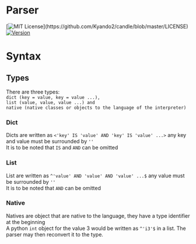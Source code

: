# Parser
[![MIT License](https://img.shields.io/apm/l/atomic-design-ui.svg?)](https://github.com/Kyando2/candle/blob/master/LICENSE)
[![Version](https://img.shields.io/pypi/v/Kyandle.svg)](https://github.com/Kyando2/candle/)<br>
# Syntax
## Types
There are three types: <br>```dict (key = value, key = value ...), ```<br>```list (value, value, value ...) and ```<br>```native (native classes or objects to the language of the interpreter)```
### Dict
Dicts are written as `<'key' IS 'value' AND 'key' IS 'value' ...>` any key and value must be surrounded by `''`<br>It is to be noted that `IS` and `AND` can be omitted
### List
List are written as `^'value' AND 'value' AND 'value' ...$` any value must be surrounded by `''`<br>It is to be noted that `AND` can be omitted
### Native
Natives are object that are native to the language, they have a type identifier at the beginning<br>A python `int` object for the value 3 would be written as `^'i3'$` in a list. The parser may then reconvert it to the type.
